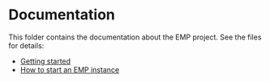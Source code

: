 # Documentation

This folder contains the documentation about the EMP project. See the files for details:

* [Getting started](./Getting_started.md)
* [How to start an EMP instance](./Start_EMP_instance.md)
